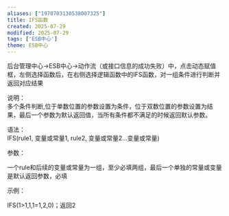 ```yaml
---
aliases: ["1970703130538007325"]
title: IFS函数
created: 2025-07-29
modified: 2025-07-29
tags: ['ESB中心']
theme: ESB中心
---
```


后台管理中心->ESB中心->动作流（或接口信息的成功失败）中，点击动态赋值框，左侧选择函数后，在右侧选择逻辑函数中的IFS函数，对一组条件进行判断并返回对应结果

说明：  
多个条件判断,位于单数位置的参数设置为条件，位于双数位置的参数设置为结果，最后一个参数为默认返回值，当所有条件都不满足的时候返回默认参数。

语法：  
IFS(rule1, 变量或常量1, rule2, 变量或常量2...变量或常量)

参数：

一个rule和后续的变量或常量为一组，至少必填两组，最后一个单独的常量或变量是默认返回参数，必填

示例：

IFS(1>1,1,1=1,2,0)；返回2